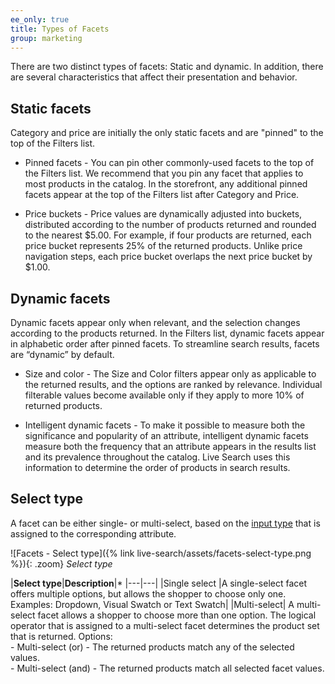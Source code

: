 ```yaml
---
ee_only: true
title: Types of Facets
group: marketing
---
```


There are two distinct types of facets: Static and dynamic. In addition, there are several characteristics that affect their presentation and behavior.

## Static facets

Category and price are initially the only static facets and are "pinned" to the top of the Filters list.

  - Pinned facets - You can pin other commonly-used facets to the top of the Filters list. We recommend that you pin any facet that applies to most products in the catalog. In the storefront, any additional pinned facets appear at the top of the Filters list after Category and Price.

  - Price buckets - Price values are dynamically adjusted into buckets, distributed according to the number of products returned and rounded to the nearest $5.00. For example, if four products are returned, each price bucket represents 25% of the returned products. Unlike price navigation steps, each price bucket overlaps the next price bucket by $1.00.

## Dynamic facets

Dynamic facets appear only when relevant, and the selection changes according to the products returned. In the Filters list, dynamic facets appear in alphabetic order after pinned facets. To streamline search results, facets are “dynamic” by default.

  - Size and color - The Size and Color filters appear only as applicable to the returned results, and the options are ranked by relevance. Individual filterable values become available only if they apply to more 10% of returned products.

  - Intelligent dynamic facets - To make it possible to measure both the significance and popularity of an attribute, intelligent dynamic facets measure both the frequency that an attribute appears in the results list and its prevalence throughout the catalog. Live Search uses this information to determine the order of products in search results.

## Select type

A facet can be either single- or multi-select, based on the [input type](https://docs.magento.com/user-guide/stores/attributes-input-types.html) that is assigned to the corresponding attribute.

![Facets - Select type]({% link live-search/assets/facets-select-type.png %}){: .zoom}
_Select type_

|**Select type**|**Description**|*
|---|---|
|Single select |A single-select facet offers multiple options, but allows the shopper to choose only one. Examples: Dropdown, Visual Swatch or Text Swatch|
|Multi-select| A multi-select facet allows a shopper to choose more than one option. The logical operator that is assigned to a multi-select facet determines the product set that is returned. Options: <br />- Multi-select (or) - The returned products match any of the selected values.<br />- Multi-select (and) - The returned products match all selected facet values.

